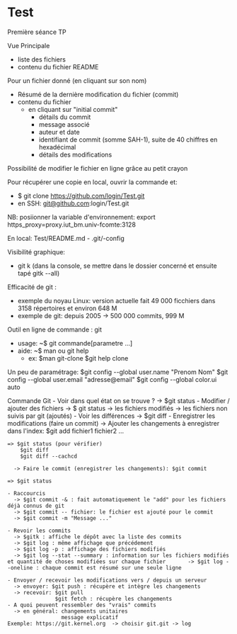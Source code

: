# Test
Première séance TP

Vue Principale 
  - liste des fichiers
  - contenu du fichier README

Pour un fichier donné (en cliquant sur son nom)
  - Résumé de la dernière modification du fichier (commit)
  - contenu du fichier
    * en cliquant sur "initial commit"
      * détails du commit
      * message associé
      * auteur et date
      * identifiant de commit (somme SAH-1), suite de 40 chiffres en hexadécimal
      * détails des modifications

Possibilité de modifier le fichier en ligne grâce au petit crayon

Pour récupérer une copie en local, ouvrir la commande et: 
- $ git clone https://github.com/login/Test.git
- en SSH: git@github.com:login/Test.git

NB: posiionner la variable d'environnement: export https_proxy=proxy.iut_bm.univ-fcomte:3128

En local: 
  Test/README.md
    - .git/-config

Visibilité graphique: 
  - git k (dans la console, se mettre dans le dossier concerné et ensuite tapé gitk --all)

Efficacité de git : 
- exemple du noyau Linux: version actuelle fait 49 000 ficchiers dans 3158 répertoires et environ 648 M
- exemple de git: depuis 2005 -> 500 000 commits, 999 M

Outil en ligne de commande : git
- usage: ~$ git commande[parametre ...]
- aide: ~$ man ou git help
  * ex: $man git-clone
        $git help clone

Un peu de paramétrage: 
  $git config --global user.name "Prenom Nom"
  $git config --global user.email "adresse@email"
  $git config --global color.ui auto
  
  Commande Git
    - Voir dans quel état on se trouve ? 
      -> $git status
    - Modifier / ajouter des fichiers 
      -> $ git status
      -> les fichiers modifiés
      -> les fichiers non suivis par git (ajoutés)
    - Voir les différences 
      -> $git diff
    - Enregistrer les modifications (faire un commit)
      -> Ajouter les changements à enregistrer dans l'index: $git add fichier1 fichier2 ...
      
    => $git status (pour vérifier)
        $git diff
        $git diff --cachcd
      
      -> Faire le commit (enregistrer les changements): $git commit
      
    => $git status
    
    - Raccourcis
      -> $git commit -& : fait automatiquement le "add" pour les fichiers déjà connus de git
      -> $git commit -- fichier: le fichier est ajouté pour le commit
      -> $git commit -m "Message ..."
      
    - Revoir les commits
      -> $gitk : affiche le dépôt avec la liste des commits
      -> $git log : même affichage que précédement 
      -> $git log -p : affichage des fichiers modifiés
      -> $git log --stat --summary : information sur les fichiers modifiés et quantité de choses modifiées sur chaque fichier       -> $git log --oneline : chaque commit est résumé sur une seule ligne
      
    - Envoyer / recevoir les modifications vers / depuis un serveur 
      -> envoyer: $git push : récupère et intègre les changements
      -> recevoir: $git pull
                   $git fetch : récupère les changements 
    - A quoi peuvent ressembler des "vrais" commits
      -> en général: changements unitaires
                     message explicatif
    Exemple: https://git.kernel.org  -> choisir git.git -> log 
    
    
    
      

